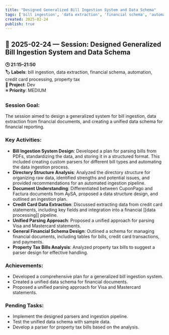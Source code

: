 ```yaml
---
title: "Designed Generalized Bill Ingestion System and Data Schema"
tags: ['bill ingestion', 'data extraction', 'financial schema', 'automation', 'credit card processing', 'property tax']
created: 2025-02-24
publish: true
---
```


## 📅 2025-02-24 — Session: Designed Generalized Bill Ingestion System and Data Schema

**🕒 21:15–21:50**  
**🏷️ Labels**: bill ingestion, data extraction, financial schema, automation, credit card processing, property tax  
**📂 Project**: Dev  
**⭐ Priority**: MEDIUM  


### Session Goal:
The session aimed to design a generalized system for bill ingestion, data extraction from financial documents, and creating a unified data schema for financial reporting.

### Key Activities:
- **Bill Ingestion System Design**: Developed a plan for parsing bills from PDFs, standardizing the data, and storing it in a structured format. This included creating custom parsers for different bill types and automating the data ingestion process.
- **Directory Structure Analysis**: Analyzed the directory structure for organizing raw data, identified strengths and potential issues, and provided recommendations for an automated ingestion pipeline.
- **Document Understanding**: Differentiated between CuponPago and Factura documents from AySA, proposed a data structure design, and outlined an ingestion plan.
- **Credit Card Data Extraction**: Discussed extracting data from credit card statements, including key fields and integration into a financial [[data processing]] pipeline.
- **Unified Parsing Approach**: Proposed a unified approach for parsing Visa and Mastercard statements.
- **General Financial Schema Design**: Outlined a schema for managing financial documents, including tables for bills, credit card transactions, and payments.
- **Property Tax Bills Analysis**: Analyzed property tax bills to suggest a parser design for effective handling.

### Achievements:
- Developed a comprehensive plan for a generalized bill ingestion system.
- Created a unified data schema for financial documents.
- Proposed a unified parsing approach for Visa and Mastercard statements.

### Pending Tasks:
- Implement the designed parsers and ingestion pipeline.
- Test the unified data schema with sample data.
- Develop a parser for property tax bills based on the analysis.
